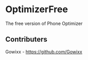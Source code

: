 # OptimizerFree
The free version of Phone Optimizer

## Contributers

Gowixx - https://github.com/Gowixx
